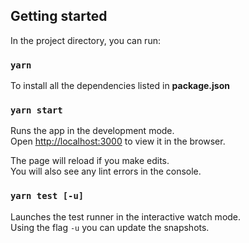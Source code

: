 ## Getting started

In the project directory, you can run:

### `yarn`

To install all the dependencies listed in **package.json**

### `yarn start`

Runs the app in the development mode.<br />
Open [http://localhost:3000](http://localhost:3000) to view it in the browser.

The page will reload if you make edits.<br />
You will also see any lint errors in the console.

### `yarn test [-u]`

Launches the test runner in the interactive watch mode.<br />
Using the flag `-u` you can update the snapshots.

<i class="fas fa-rocket"></i>
